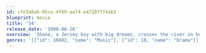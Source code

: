 ```yaml
---
id: cfe3a0ab-05ca-4f69-aa74-e4728ff74ab2
blueprint: movie
title: '54'
release_date: '1998-08-28'
overview: 'Shane, a Jersey boy with big dreams, crosses the river in hopes of finding a more exciting life at Studio 54. When Steve Rubell, the mastermind behind the infamous disco, plucks Shane from the sea of faces clamoring to get inside his club, Shane not only gets his foot in the door, but lands a coveted job behind the bar – and a front-row seat at the most legendary party on the planet.'
genres: '[{"id": 10402, "name": "Music"}, {"id": 18, "name": "Drama"}]'
---
```

